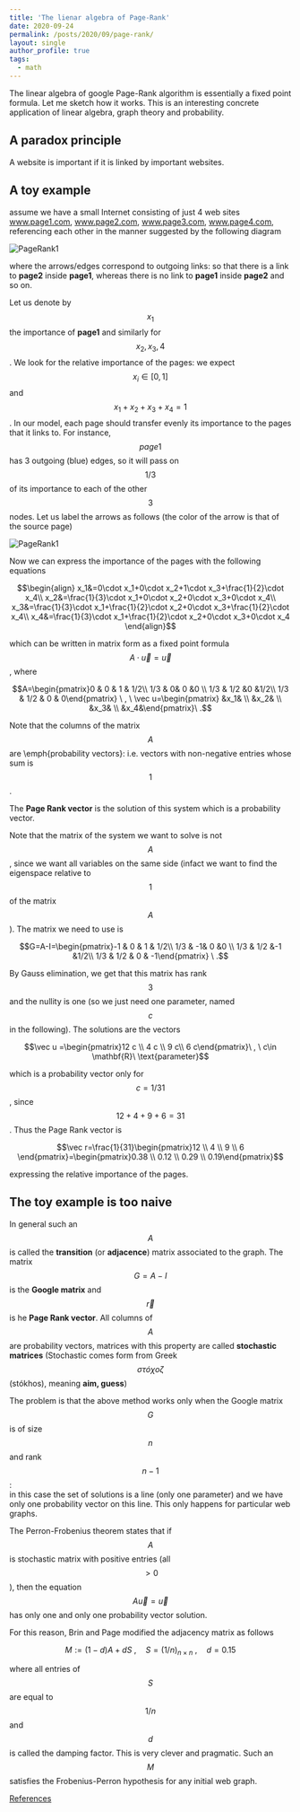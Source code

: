 ```yaml
---
title: 'The lienar algebra of Page-Rank'
date: 2020-09-24
permalink: /posts/2020/09/page-rank/
layout: single
author_profile: true
tags:
  - math
---
```


The linear algebra of google Page-Rank algorithm is essentially a fixed point formula. Let me sketch how it works. This is an interesting concrete application of linear algebra, graph theory and probability.

## A paradox principle

A website is important if it is linked by important websites.

## A toy example

assume we have a small Internet consisting of just 4 web sites www.page1.com, www.page2.com, www.page3.com, www.page4.com, referencing each other in the manner suggested by the following diagram

![PageRank1](https://nimath.github.io/images/page-rank-1.png)

where the arrows/edges correspond to outgoing links: so that there is a link to **page2** inside **page1**, whereas there is no link to **page1** inside **page2** and so on.
	
Let us denote by $$x_1$$ the importance of **page1** and similarly for $$x_2,x_3,4$$. 
We look for the relative importance of the pages: we expect $$x_i\in [0,1]$$ and $$x_1+x_2+x_3+x_4=1$$. In our model, 
each page should transfer evenly its importance to the pages that it links to. For instance,
$$page1$$ has $3$ outgoing (blue) edges, so it will pass on $$1/3$$ of its importance to each of the other $$3$$ nodes.
Let us label the arrows as follows (the color of the arrow is that of the source page)

![PageRank1](https://nimath.github.io/images/page-rank-2.png)

Now we can express the importance of the pages with the following equations

$$\begin{align}
			x_1&=0\cdot x_1+0\cdot x_2+1\cdot x_3+\frac{1}{2}\cdot x_4\\
			x_2&=\frac{1}{3}\cdot x_1+0\cdot x_2+0\cdot x_3+0\cdot x_4\\
      x_3&=\frac{1}{3}\cdot x_1+\frac{1}{2}\cdot x_2+0\cdot x_3+\frac{1}{2}\cdot x_4\\
			x_4&=\frac{1}{3}\cdot x_1+\frac{1}{2}\cdot x_2+0\cdot x_3+0\cdot x_4
		\end{align}$$

which can be written in matrix form as a fixed point formula $$A\cdot \vec u = \vec u$$, where

$$A=\begin{pmatrix}0 & 0 & 1 & 1/2\\
		1/3 & 0& 0 &0 \\
		1/3 & 1/2 &0 &1/2\\
		1/3 & 1/2 & 0 & 0\end{pmatrix} \  , \     \vec u=\begin{pmatrix} &x_1& \\ 
  &x_2& \\ 
  &x_3& \\ 
  &x_4&\end{pmatrix}\ .$$

Note that the columns of the matrix $$A$$ are \emph{probability vectors}: i.e. vectors with non-negative entries whose sum is $$1$$. 
	
The **Page Rank vector** is the solution of this system which is  a probability vector.
	
Note that the matrix of the system we want to solve is not $$A$$, 
since we want all variables on the same side (infact we want to find the eigenspace relative to $$1$$ of the matrix $$A$$).
The matrix we need to use is
	
$$G=A-I=\begin{pmatrix}-1 & 0 & 1 & 1/2\\
				1/3 & -1& 0 &0 \\
				1/3 & 1/2 &-1 &1/2\\
				1/3 & 1/2 & 0 & -1\end{pmatrix} \ .$$
	
By Gauss elimination, we get that this matrix has rank $$3$$ and the nullity is one (so we just need one parameter, 
named $$c$$ in the following). The solutions are the vectors
	
$$\vec u =\begin{pmatrix}12 c \\ 
4 c \\ 
9 c\\ 
6 c\end{pmatrix}\ , \ c\in \mathbf{R}\ \text{parameter}$$
	
which is a probability vector only for $$c=1/31$$, since $$12+4+9+6=31$$. Thus the Page Rank vector is
	
$$\vec r=\frac{1}{31}\begin{pmatrix}12  \\
4  \\
9 \\
6 \end{pmatrix}=\begin{pmatrix}0.38 \\
0.12 \\
0.29 \\
0.19\end{pmatrix}$$
	
expressing the relative importance of the pages.

## The toy example is too naive

In general such an $$A$$ is called the **transition** (or **adjacence**) matrix associated to the graph. 
The matrix $$G=A-I$$ is the **Google matrix** and $$\vec r$$ is he **Page Rank vector**. 
All columns of $$A$$ are probability vectors, matrices with this property are called **stochastic matrices** 
(Stochastic comes form from Greek $$\sigma\tau \acute o\chi o \zeta$$  (stókhos), meaning **aim, guess**)

The problem is that the above method works only when the Google matrix $$G$$ is of size $$n$$ and rank $$n-1$$:  
in this case the set of solutions is a line (only one parameter) and we have only one probability vector on this line. 
This only happens for particular web graphs. 
	
The Perron-Frobenius theorem states that if $$A$$  is  stochastic matrix with positive  entries (all $$>0$$), 
then the equation $$A\vec u = \vec u$$ has only one and only one probability vector solution. 
	
For this reason, Brin and Page modified the adjacency matrix as follows

$$M:=(1-d)A+d S\ , \quad S=(1/n)_{n\times n} \ , \quad d=0.15$$

where all entries of $$S$$ are equal to $$1/n$$ and $$d$$ is called the damping factor. This is very clever and pragmatic. Such an $$M$$
satisfies the Frobenius-Perron hypothesis for any initial web graph.

[References](http://pi.math.cornell.edu/~mec/Winter2009/RalucaRemus/Lecture3/lecture3.html)
